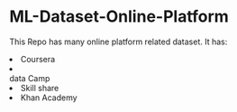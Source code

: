 # ML-Dataset-Online-Platform


This Repo has many online platform related dataset. 
It has:<br>
<li>Coursera
<li></li>data Camp
<li>Skill share
<li>Khan Academy
